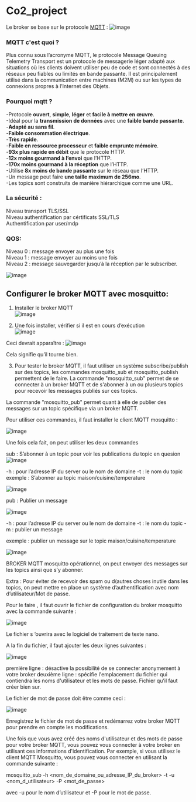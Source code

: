 # Co2_project
Le broker se base sur le protocole [MQTT](https://github.com/Knightmore1/Co2_project/wiki/MQTT) :
![image](https://user-images.githubusercontent.com/123626866/224250600-c5e4f9b4-e828-49b7-bbdb-4b9f0522d8bb.png) 

### MQTT c'est quoi ?


Plus connu sous l’acronyme MQTT, le protocole Message Queuing Telemetry Transport est un protocole de messagerie léger adapté aux situations où les clients doivent utiliser peu de code et sont connectés à des réseaux peu fiables ou limités en bande passante. Il est principalement utilisé dans la communication entre machines (M2M) ou sur les types de connexions propres à l’Internet des Objets.

### Pourquoi mqtt ?

-Protocole __ouvert__, __simple__, __léger__ et __facile à mettre en œuvre__.  
-Idéal pour la __transmission de données__ avec une __faible bande passante__.  
-__Adapté au sans fil__.  
-__Faible consommation électrique__.  
-__Très rapide__.  
-__Faible en ressource processeur__ et __faible emprunte mémoire__.  
-__93x plus rapide en débit__ que le protocole HTTP.  
-__12x moins gourmand à l’envoi__ que l’HTTP.  
-__170x moins gourmand à la réception__ que l’HTTP.  
-Utilise __8x moins de bande passante__ sur le réseau que l’HTTP.  
-Un message peut faire __une taille maximum de 256mo__.  
-Les topics sont construits de manière hiérarchique comme une URL.  


  
### La sécurité :  
Niveau transport TLS/SSL  
Niveau authentification par cértificats SSL/TLS  
Authentification par user/mdp  


### QOS:  

Niveau 0 : message envoyer au plus une fois  
Niveau 1 : message envoyer au moins une fois  
Niveau 2 : message sauvegarder jusqu’à la réception par le subscriber.  

![image](https://user-images.githubusercontent.com/123626866/224341324-0b0a97fe-bb16-4947-96cc-82a7584def6c.png)






## Configurer le broker MQTT avec mosquitto:

1. Installer le broker MQTT  
![image](https://user-images.githubusercontent.com/123626866/225907997-7da581b8-d3b5-4008-8e41-100eac11da4e.png)

2. Une fois installer, vérifier si il est en cours d’exécution  
![image](https://user-images.githubusercontent.com/123626866/225908020-359707a3-0cbe-462c-a2c7-01218ba2aee8.png)

Ceci devrait apparaître :
![image](https://user-images.githubusercontent.com/123626866/225908094-1de234bd-0fa4-494f-8180-566f1b312cd7.png)

Cela signifie qu’il tourne bien.  


3. Pour tester le broker MQTT, il faut utiliser un système subscribe/publish sur des topics, les commandes mosquitto_sub et mosquitto_publish permettent de le faire. La commande "mosquitto_sub" permet de se connecter à un broker MQTT et de s'abonner à un ou plusieurs topics pour recevoir les messages publiés sur ces topics.  

La commande "mosquitto_pub" permet quant à elle de publier des messages sur un topic spécifique via un broker MQTT.  

Pour utiliser ces commandes, il faut installer le client MQTT mosquitto :

![image](https://user-images.githubusercontent.com/123626866/225908166-0bb3c05d-7af9-4c54-825b-258f29128c97.png)




Une fois cela fait, on peut utiliser les deux commandes

sub : S’abonner à un topic pour voir les publications du topic en quesion
![image](https://user-images.githubusercontent.com/123626866/225908205-cbddee23-4db7-4aa5-85c4-1ce821e0f7b5.png)



-h : pour l’adresse IP du server ou le nom de domaine  -t : le nom du topic
exemple : S’abonner au topic maison/cuisine/temperature

![image](https://user-images.githubusercontent.com/123626866/225908235-d772635c-9c2a-4d7b-9c0f-8b90c5218329.png)




pub : Publier un message

![image](https://user-images.githubusercontent.com/123626866/225908263-541062f5-37eb-4ab7-9698-53dac40cc0d2.png)




-h : pour l’adresse IP du server ou le nom de domaine  -t : le nom du topic -m :  publier un message


exemple : publier un message sur le topic maison/cuisine/temperature

![image](https://user-images.githubusercontent.com/123626866/225908297-22b2dc4c-8e5d-4825-b437-ef7a1d4bceb9.png)



BROKER MQTT mosquitto opérationnel, on peut envoyer des messages sur les topics ainsi que s’y abonner. 

Extra : Pour éviter de recevoir des spam ou d(autres choses inutile dans les topics, on peut mettre en place un système d’authentification avec nom d’utilisateur/Mot de passe.

Pour le faire , il faut ouvrir le fichier de configuration du broker mosquitto avec la commande suivante :

![image](https://user-images.githubusercontent.com/123626866/225908325-445c21cf-0c8b-4667-a393-112dac5ffb1f.png)



Le fichier s ‘ouvrira avec le logiciel de traitement de texte nano.

A la fin du fichier, il faut ajouter les deux lignes suivantes :

![image](https://user-images.githubusercontent.com/123626866/225908348-b85e4482-da7a-4db5-913e-1a0f9ae6f140.png)


première ligne : désactive la possibilité de se connecter anonymement à votre broker 
deuxième ligne : spécifie l'emplacement du fichier qui contiendra les noms d'utilisateur et les mots de passe.  Fichier qu’il faut créer bien sur.

Le fichier de mot de passe doit être comme ceci :

![image](https://user-images.githubusercontent.com/123626866/225908455-ad8ce094-b5f0-4584-b25a-8b5c39ba3f9a.png)






Enregistrez le fichier de mot de passe et redémarrez votre broker MQTT pour prendre en compte les modifications. 

Une fois que vous avez créé des noms d'utilisateur et des mots de passe pour votre broker MQTT, vous pouvez vous connecter à votre broker en utilisant ces informations d'identification. Par exemple, si vous utilisez le client MQTT Mosquitto, vous pouvez vous connecter en utilisant la commande suivante : 

mosquitto_sub -h <nom_de_domaine_ou_adresse_IP_du_broker> -t <topic> -u <nom_d_utilisateur> -P <mot_de_passe>

avec -u pour le nom d’utilisateur et -P pour le mot de passe.

